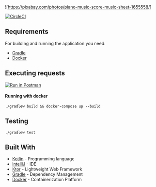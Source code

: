 ![https://pixabay.com/photos/piano-music-score-music-sheet-1655558/]

[![CircleCI](https://circleci.com/gh/vinigmoraes/ifood-challenge.svg?style=svg)](https://circleci.com/gh/vinigmoraes/ifood-challenge)

## Requirements

For building and running the application you need:

- [Gradle](https://gradle.org/)
- [Docker](https://www.docker.com/)

## Executing requests

[![Run in Postman](https://run.pstmn.io/button.svg)](https://documenter.getpostman.com/view/826217/SVtR3rEt)


#### Running with docker

```shell
./gradlew build && docker-compose up --build
```

##  Testing

```shell
./gradlew test
```

## Built With

- [Kotlin](https://kotlinlang.org/) - Programming language
- [IntelliJ](https://www.jetbrains.com/idea/) - IDE
- [Ktor](https://ktor.io) - Lightweight Web Framework
- [Gradle](https://gradle.org/) - Dependency Management
- [Docker](https://www.docker.com/) - Containerization Platform

